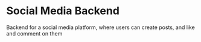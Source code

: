 # Social Media Backend
Backend for a social media platform, where users can create posts, and like and comment on them